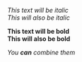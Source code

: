 *This text will be italic*  
_This will also be italic_  

**This text will be bold**  
__This will also be bold__  

_You **can** combine them_  
